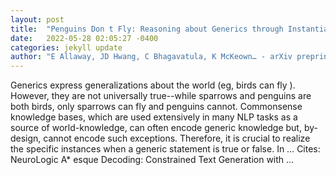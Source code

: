 ```yaml
---
layout: post
title:  "Penguins Don t Fly: Reasoning about Generics through Instantiations and Exceptions"
date:   2022-05-28 02:05:27 -0400
categories: jekyll update
author: "E Allaway, JD Hwang, C Bhagavatula, K McKeown… - arXiv preprint arXiv …, 2022"
---
```

Generics express generalizations about the world (eg,  birds can fly ). However, they are not universally true--while sparrows and penguins are both birds, only sparrows can fly and penguins cannot. Commonsense knowledge bases, which are used extensively in many NLP tasks as a source of world-knowledge, can often encode generic knowledge but, by-design, cannot encode such exceptions. Therefore, it is crucial to realize the specific instances when a generic statement is true or false. In … Cites: ‪NeuroLogic A* esque Decoding: Constrained Text Generation with …‬